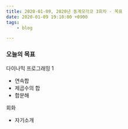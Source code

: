 ```yaml
---
title: 2020-01-09, 2020년 동계모각코 3회차 - 목표
date: 2020-01-09 19:10:00 +0900
tags:
    - blog

---
```


### 오늘의 목표     

 다이나믹 프로그래밍 1  
- 연속합   
- 제곱수의 합     
- 합분해     

회화   
- 자기소개   
